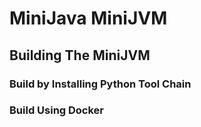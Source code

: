 # MiniJava MiniJVM

## Building The MiniJVM
### Build by Installing Python Tool Chain

### Build Using Docker
